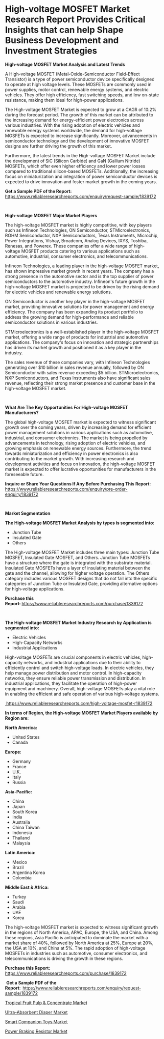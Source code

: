<p><h1>High-voltage MOSFET Market Research Report Provides Critical Insights that can help Shape Business Development and Investment Strategies</h1></p><p><strong>High-voltage MOSFET Market Analysis and Latest Trends</strong></p>
<p><p>A High-voltage MOSFET (Metal-Oxide-Semiconductor Field-Effect Transistor) is a type of power semiconductor device specifically designed to operate at high voltage levels. These MOSFETs are commonly used in power supplies, motor control, renewable energy systems, and electric vehicles. They offer high efficiency, fast switching speeds, and low on-state resistance, making them ideal for high-power applications.</p><p>The High-voltage MOSFET Market is expected to grow at a CAGR of 10.2% during the forecast period. The growth of this market can be attributed to the increasing demand for energy-efficient power electronics across various industries. With the rising adoption of electric vehicles and renewable energy systems worldwide, the demand for high-voltage MOSFETs is expected to increase significantly. Moreover, advancements in semiconductor technology and the development of innovative MOSFET designs are further driving the growth of this market.</p><p>Furthermore, the latest trends in the High-voltage MOSFET Market include the development of SiC (Silicon Carbide) and GaN (Gallium Nitride) MOSFETs, which offer even higher efficiency and lower power losses compared to traditional silicon-based MOSFETs. Additionally, the increasing focus on miniaturization and integration of power semiconductor devices is expected to drive innovation and foster market growth in the coming years.</p></p>
<p><strong>Get a Sample PDF of the Report:&nbsp;</strong> <a href="https://www.reliableresearchreports.com/enquiry/request-sample/1839172">https://www.reliableresearchreports.com/enquiry/request-sample/1839172</a></p>
<p>&nbsp;</p>
<p><strong>High-voltage MOSFET Major Market Players</strong></p>
<p><p>The high-voltage MOSFET market is highly competitive, with key players such as Infineon Technologies, ON Semiconductor, STMicroelectronics, ROHM Semiconductor, NXP Semiconductors, Texas Instruments, Microchip, Power Integrations, Vishay, Broadcom, Analog Devices, IXYS, Toshiba, Renesas, and Powerex. These companies offer a wide range of high-voltage MOSFET products catering to various applications such as automotive, industrial, consumer electronics, and telecommunications.</p><p>Infineon Technologies, a leading player in the high-voltage MOSFET market, has shown impressive market growth in recent years. The company has a strong presence in the automotive sector and is the top supplier of power semiconductors to the automotive industry. Infineon's future growth in the high-voltage MOSFET market is projected to be driven by the rising demand for electric vehicles and renewable energy solutions.</p><p>ON Semiconductor is another key player in the high-voltage MOSFET market, providing innovative solutions for power management and energy efficiency. The company has been expanding its product portfolio to address the growing demand for high-performance and reliable semiconductor solutions in various industries.</p><p>STMicroelectronics is a well-established player in the high-voltage MOSFET market, offering a wide range of products for industrial and automotive applications. The company's focus on innovation and strategic partnerships has driven its market growth and positioned it as a key player in the industry.</p><p>The sales revenue of these companies vary, with Infineon Technologies generating over $10 billion in sales revenue annually, followed by ON Semiconductor with sales revenue exceeding $5 billion. STMicroelectronics, NXP Semiconductors, and Texas Instruments also have significant sales revenue, reflecting their strong market presence and customer base in the high-voltage MOSFET market.</p></p>
<p>&nbsp;</p>
<p><strong>What Are The Key Opportunities For High-voltage MOSFET Manufacturers?</strong></p>
<p><p>The global high-voltage MOSFET market is expected to witness significant growth over the coming years, driven by increasing demand for efficient power management solutions in various applications such as automotive, industrial, and consumer electronics. The market is being propelled by advancements in technology, rising adoption of electric vehicles, and growing emphasis on renewable energy sources. Furthermore, the trend towards miniaturization and efficiency in power electronics is also contributing to the market growth. With increasing research and development activities and focus on innovation, the high-voltage MOSFET market is expected to offer lucrative opportunities for manufacturers in the foreseeable future.</p></p>
<p><strong>Inquire or Share Your Questions If Any Before Purchasing This Report:</strong> <a href="https://www.reliableresearchreports.com/enquiry/pre-order-enquiry/1839172">https://www.reliableresearchreports.com/enquiry/pre-order-enquiry/1839172</a></p>
<p>&nbsp;</p>
<p><strong>Market Segmentation</strong></p>
<p><strong>The High-voltage MOSFET Market Analysis by types is segmented into:</strong></p>
<p><ul><li>Junction Tube</li><li>Insulated Gate</li><li>Others</li></ul></p>
<p><p>The High-voltage MOSFET Market includes three main types: Junction Tube MOSFET, Insulated Gate MOSFET, and Others. Junction Tube MOSFETs have a structure where the gate is integrated with the substrate material. Insulated Gate MOSFETs have a layer of insulating material between the gate and the channel, allowing for higher voltage operation. The Others category includes various MOSFET designs that do not fall into the specific categories of Junction Tube or Insulated Gate, providing alternative options for high-voltage applications.</p></p>
<p><strong>Purchase this Report:&nbsp;</strong><a href="https://www.reliableresearchreports.com/purchase/1839172">https://www.reliableresearchreports.com/purchase/1839172</a></p>
<p>&nbsp;</p>
<p><strong>The High-voltage MOSFET Market Industry Research by Application is segmented into:</strong></p>
<p><ul><li>Electric Vehicles</li><li>High-Capacity Networks</li><li>Industrial Applications</li></ul></p>
<p><p>High-voltage MOSFETs are crucial components in electric vehicles, high-capacity networks, and industrial applications due to their ability to efficiently control and switch high-voltage loads. In electric vehicles, they help manage power distribution and motor control. In high-capacity networks, they ensure reliable power transmission and distribution. In industrial applications, they facilitate the operation of high-power equipment and machinery. Overall, high-voltage MOSFETs play a vital role in enabling the efficient and safe operation of various high-voltage systems.</p></p>
<p><a href="https://www.reliableresearchreports.com/high-voltage-mosfet-r1839172">&nbsp;https://www.reliableresearchreports.com/high-voltage-mosfet-r1839172</a></p>
<p><strong>In terms of Region, the High-voltage MOSFET Market Players available by Region are:</strong></p>
<p>
    <p> <strong> North America: </strong>
        <ul>
            <li>United States</li>
            <li>Canada</li>
        </ul>
        </p> 
    <p> <strong> Europe: </strong>
        <ul>
            <li>Germany</li>
            <li>France</li>
            <li>U.K.</li>
            <li>Italy</li>
            <li>Russia</li>
        </ul>
        </p> 
    <p> <strong> Asia-Pacific: </strong>
        <ul>
            <li>China</li>
            <li>Japan</li>
            <li>South Korea</li>
            <li>India</li>
            <li>Australia</li>
            <li>China Taiwan</li>
            <li>Indonesia</li>
            <li>Thailand</li>
            <li>Malaysia</li>
        </ul>
        </p> 
    <p> <strong> Latin America: </strong>
        <ul>
            <li>Mexico</li>
            <li>Brazil</li>
            <li>Argentina Korea</li>
            <li>Colombia</li>
        </ul>
        </p> 
    <p> <strong> Middle East & Africa: </strong>
        <ul>
            <li>Turkey</li>
            <li>Saudi</li>
            <li>Arabia</li>
            <li>UAE</li>
            <li>Korea</li>
        </ul>
    </p>
    </p>
<p><p>The high-voltage MOSFET market is expected to witness significant growth in the regions of North America, APAC, Europe, the USA, and China. Among these regions, Asia Pacific is anticipated to dominate the market with a market share of 40%, followed by North America at 25%, Europe at 20%, the USA at 10%, and China at 5%. The rapid adoption of high-voltage MOSFETs in industries such as automotive, consumer electronics, and telecommunications is driving the growth in these regions.</p></p>
<p><strong>Purchase this Report: </strong><a href="https://www.reliableresearchreports.com/purchase/1839172">https://www.reliableresearchreports.com/purchase/1839172</a></p>
<p>&nbsp;<strong>Get a Sample PDF of the Report:&nbsp;&nbsp;</strong><a href="https://www.reliableresearchreports.com/enquiry/request-sample/1839172">https://www.reliableresearchreports.com/enquiry/request-sample/1839172</a></p>
<p><strong></strong></p>
<p><p><a href="https://issuu.com/reportprime-2/docs/tropical-fruit-pulp-concentrate-mar_16085daa9436e7">Tropical Fruit Pulp & Concentrate Market</a></p><p><a href="https://github.com/AidaLakin1908/Market-Research-Report-List-1/blob/main/ultra-absorbent-diaper-market.md">Ultra-Absorbent Diaper Market</a></p><p><a href="https://github.com/waughhelen1/Market-Research-Report-List-1/blob/main/smart-companion-toys-market.md">Smart Companion Toys Market</a></p><p><a href="https://medium.com/@gracielawharris42024/power-braking-resistor-market-analysis-report-global-insights-by-region-type-less-than-100-71e42974f2b6">Power Braking Resistor Market</a></p></p>